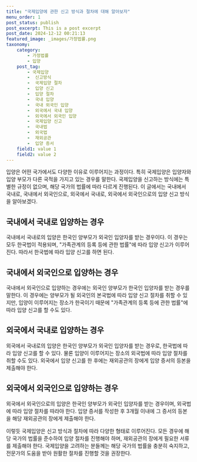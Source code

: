 ```yaml
---
title: "국제입양에 관한 신고 방식과 절차에 대해 알아보자"
menu_order: 1
post_status: publish
post_excerpt: This is a post excerpt
post_date: 2024-12-12 00:21:13
featured_image: _images/가정법률.png
taxonomy:
    category:
        - 가정법률
        - 입양
    post_tag:
        - 국제입양
        -  신고방식
        -  국제입양 절차
        -  입양 신고
        -  입양 절차
        -  국내 입양
        -  국내 외국인 입양
        -  외국에서 국내 입양
        -  외국에서 외국인 입양
        -  국제입양 신고
        -  국내법
        -  외국법
        -  재외공관
        -  입양 증서
    field1: value 1
    field2: value 2
---
```



입양은 어떤 국가에서도 다양한 이유로 이루어지는 과정이다. 특히 국제입양은 입양자와 입양 부모가 다른 국적을 가지고 있는 경우를 말한다. 국제입양을 신고하는 방식에는 특별한 규정이 없으며, 해당 국가의 법률에 따라 다르게 진행된다. 이 글에서는 국내에서 국내로, 국내에서 외국인으로, 외국에서 국내로, 외국에서 외국인으로의 입양 신고 방식을 알아보겠다.

## 국내에서 국내로 입양하는 경우

국내에서 국내로의 입양은 한국인 양부모가 외국인 입양자를 받는 경우이다. 이 경우는 모두 한국법이 적용되며, "가족관계의 등록 등에 관한 법률"에 따라 입양 신고가 이루어진다. 따라서 한국법에 따라 입양 신고를 하면 된다.

## 국내에서 외국인으로 입양하는 경우

국내에서 외국인으로 입양하는 경우에는 외국인 양부모가 한국인 입양자를 받는 경우를 말한다. 이 경우에는 양부모가 될 외국인의 본국법에 따라 입양 신고 절차를 취할 수 있지만, 입양이 이루어지는 장소가 한국이기 때문에 "가족관계의 등록 등에 관한 법률"에 따라 입양 신고를 할 수도 있다.

## 외국에서 국내로 입양하는 경우

외국에서 국내로의 입양은 한국인 양부모가 외국인 입양자를 받는 경우로, 한국법에 따라 입양 신고를 할 수 있다. 물론 입양이 이루어지는 장소의 외국법에 따라 입양 절차를 취할 수도 있다. 외국에서 입양 신고를 한 후에는 재외공관의 장에게 입양 증서의 등본을 제출해야 한다.

## 외국에서 외국인으로 입양하는 경우

외국에서 외국인으로의 입양은 한국인 양부모가 외국인 입양자를 받는 경우이며, 외국법에 따라 입양 절차를 따라야 한다. 입양 증서를 작성한 후 3개월 이내에 그 증서의 등본을 해당 재외공관의 장에게 제출해야 한다.

이렇듯 국제입양은 신고 방식과 절차에 따라 다양한 형태로 이루어진다. 모든 경우에 해당 국가의 법률을 준수하여 입양 절차를 진행해야 하며, 재외공관의 장에게 필요한 서류를 제출해야 한다. 국제입양을 고려하는 분들께는 해당 국가의 법률을 충분히 숙지하고, 전문가의 도움을 받아 원활한 절차를 진행할 것을 권장한다.
